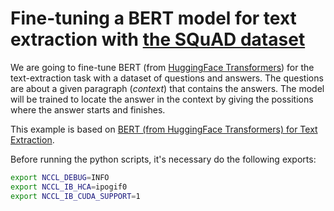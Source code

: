 # Fine-tuning a BERT model for text extraction with [the SQuAD dataset](https://rajpurkar.github.io/SQuAD-explorer/)

We are going to fine-tune BERT (from [HuggingFace Transformers](https://github.com/huggingface/transformers)) for the text-extraction task with a dataset of questions and answers. The questions are about a given paragraph (*context*) that contains the answers. The model will be trained to locate the answer in the context by giving the possitions where the answer starts and finishes.

This example is based on [BERT (from HuggingFace Transformers) for Text Extraction](https://keras.io/examples/nlp/text_extraction_with_bert/).

Before running the python scripts, it's necessary do the following exports:
```bash
export NCCL_DEBUG=INFO
export NCCL_IB_HCA=ipogif0
export NCCL_IB_CUDA_SUPPORT=1
```
